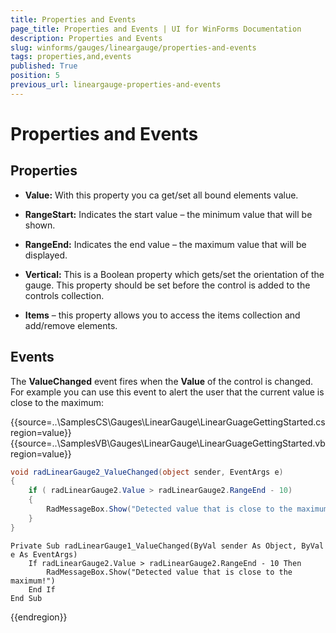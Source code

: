 ```yaml
---
title: Properties and Events
page_title: Properties and Events | UI for WinForms Documentation
description: Properties and Events
slug: winforms/gauges/lineargauge/properties-and-events
tags: properties,and,events
published: True
position: 5
previous_url: lineargauge-properties-and-events
---
```


# Properties and Events



## Properties

* __Value:__ With this property you ca get/set all bound elements value. 

* __RangeStart:__ Indicates the start value – the minimum value that will be shown.

* __RangeEnd:__ Indicates the end value – the maximum value that will be displayed.

* __Vertical:__ This is a Boolean property which gets/set the orientation of the gauge. This property should be set before the control is added to the controls collection.

* __Items__ – this property allows you to access the items collection and add/remove elements.

## Events

The __ValueChanged__ event fires when the __Value__ of the control is changed. For example you can use this event to alert the user that the current value is close to the maximum: 

{{source=..\SamplesCS\Gauges\LinearGauge\LinearGuageGettingStarted.cs region=value}} 
{{source=..\SamplesVB\Gauges\LinearGauge\LinearGuageGettingStarted.vb region=value}} 

````C#
void radLinearGauge2_ValueChanged(object sender, EventArgs e)
{
    if ( radLinearGauge2.Value > radLinearGauge2.RangeEnd - 10)
    {
        RadMessageBox.Show("Detected value that is close to the maximum!");
    }
}

````
````VB.NET
Private Sub radLinearGauge1_ValueChanged(ByVal sender As Object, ByVal e As EventArgs)
    If radLinearGauge2.Value > radLinearGauge2.RangeEnd - 10 Then
        RadMessageBox.Show("Detected value that is close to the maximum!")
    End If
End Sub

````

{{endregion}} 



